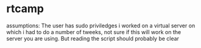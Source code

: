# rtcamp

assumptions: The user has sudo priviledges
i worked on a virtual server on which i had to do a number of tweeks, not sure if this will work on the server you are using. But reading the script should probably be clear
